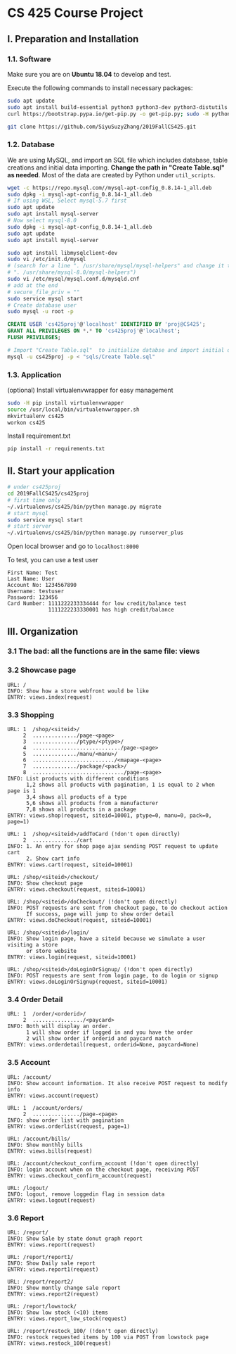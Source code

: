 # CS 425 Course Project

## I. Preparation and Installation

### 1.1. Software

Make sure you are on **Ubuntu 18.04** to develop and test.

Execute the following commands to install necessary packages:

```bash
sudo apt update
sudo apt install build-essential python3 python3-dev python3-distutils libssl-dev
curl https://bootstrap.pypa.io/get-pip.py -o get-pip.py; sudo -H python3 get-pip.py

git clone https://github.com/SiyuSuzyZhang/2019FallCS425.git
```

### 1.2. Database

We are using MySQL, and import an SQL file which includes database, table
creations and initial data importing.
**Change the path in "Create Table.sql" as needed**.
Most of the data are created by Python under `util_scripts`.

```bash
wget -c https://repo.mysql.com//mysql-apt-config_0.8.14-1_all.deb
sudo dpkg -i mysql-apt-config_0.8.14-1_all.deb 
# If using WSL, Select mysql-5.7 first
sudo apt update
sudo apt install mysql-server
# Now select mysql-8.0
sudo dpkg -i mysql-apt-config_0.8.14-1_all.deb 
sudo apt update
sudo apt install mysql-server

sudo apt install libmysqlclient-dev
sudo vi /etc/init.d/mysql
# (search for a line ". /usr/share/mysql/mysql-helpers" and change it to
# ". /usr/share/mysql-8.0/mysql-helpers")
sudo vi /etc/mysql/mysql.conf.d/mysqld.cnf
# add at the end
# secure_file_priv = ""
sudo service mysql start
# Create database user
sudo mysql -u root -p
```

```sql
CREATE USER 'cs425proj'@'localhost' IDENTIFIED BY 'proj@CS425';
GRANT ALL PRIVILEGES ON *.* TO 'cs425proj'@'localhost';
FLUSH PRIVILEGES;
```

```bash
# Import "Create Table.sql"  to initialize databse and import initial data
mysql -u cs425proj -p < "sqls/Create Table.sql"
```

### 1.3. Application

(optional) Install virtualenvwrapper for easy management 

```bash
sudo -H pip install virtualenvwrapper
source /usr/local/bin/virtualenvwrapper.sh
mkvirtualenv cs425
workon cs425

```

Install requirement.txt

```bash
pip install -r requirements.txt
```


## II. Start your application

```bash
# under cs425proj
cd 2019FallCS425/cs425proj
# first time only
~/.virtualenvs/cs425/bin/python manage.py migrate
# start mysql
sudo service mysql start
# start server
~/.virtualenvs/cs425/bin/python manage.py runserver_plus
```

Open local browser and go to `localhost:8000`

To test, you can use a test user

```
First Name: Test
Last Name: User
Account No: 1234567890
Username: testuser
Password: 123456
Card Number: 1111222233334444 for low credit/balance test
             1111222233330001 has high credit/balance
```

## III. Organization

### 3.1 The bad: all the functions are in the same file: views

### 3.2 Showcase page

```
URL: /
INFO: Show how a store webfront would be like
ENTRY: views.index(request)
```

### 3.3 Shopping

```
URL: 1  /shop/<siteid>/
     2  ............../page-<page>
     3  ............../ptype/<ptype>/
     4  ............................/page-<page>
     5  ............../manu/<manu>/
     6  ........................../<mapage-<page>
     7  ............../package/<pack>/
     8  ............................./page-<page>
INFO: List products with different conditions
      1,2 shows all products with pagination, 1 is equal to 2 when page is 1
      3,4 shows all products of a type
      5,6 shows all products from a manufacturer
      7,8 shows all products in a package
ENTRY: views.shop(request, siteid=10001, ptype=0, manu=0, pack=0, page=1)
```

```
URL: 1  /shop/<siteid>/addToCard (!don't open directly)
     2  ............../cart
INFO: 1. An entry for shop page ajax sending POST request to update cart
      2. Show cart info
ENTRY: views.cart(request, siteid=10001)
```

```
URL: /shop/<siteid>/checkout/
INFO: Show checkout page
ENTRY: views.checkout(request, siteid=10001)
```

```
URL: /shop/<siteid>/doCheckout/ (!don't open directly)
INFO: POST requests are sent from checkout page, to do checkout action
      If success, page will jump to show order detail
ENTRY: views.doCheckout(request, siteid=10001)
```

```
URL: /shop/<siteid>/login/
INFO: Show login page, have a siteid because we simulate a user visiting a store
      or store website
ENTRY: views.login(request, siteid=10001)
```

```
URL: /shop/<siteid>/doLoginOrSignup/ (!don't open directly)
INFO: POST requests are sent from login page, to do login or signup
ENTRY: views.doLoginOrSignup(request, siteid=10001)
```

### 3.4 Order Detail

```
URL: 1  /order/<orderid>/
     2  ................/<paycard>
INFO: Both will display an order.
      1 will show order if logged in and you have the order
      2 will show order if orderid and paycard match
ENTRY: views.orderdetail(request, orderid=None, paycard=None)
```

### 3.5 Account

```
URL: /account/
INFO: Show account information. It also receive POST request to modify info
ENTRY: views.account(request)
```

```
URL: 1  /account/orders/
     2  .............../page-<page>
INFO: show order list with pagination
ENTRY: views.orderlist(request, page=1)
```

```
URL: /account/bills/
INFO: Show monthly bills
ENTRY: views.bills(request)
```


```
URL: /account/checkout_confirm_account (!don't open directly)
INFO: login account when on the checkout page, receiving POST
ENTRY: views.checkout_confirm_account(request)
```

```
URL: /logout/
INFO: logout, remove loggedin flag in session data
ENTRY: views.logout(request)
```

### 3.6 Report

```
URL: /report/
INFO: Show Sale by state donut graph report
ENTRY: views.report(request)
```

```
URL: /report/report1/
INFO: Show Daily sale report
ENTRY: views.report1(request)
```

```
URL: /report/report2/
INFO: Show montly change sale report
ENTRY: views.report2(request)
```

```
URL: /report/lowstock/
INFO: Show low stock (<10) items
ENTRY: views.report_low_stock(request)
```

```
URL: /report/restock_100/ (!don't open directly)
INFO: restock requested items by 100 via POST from lowstock page
ENTRY: views.restock_100(request)
```